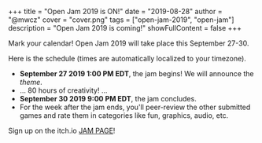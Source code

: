 +++
title = "Open Jam 2019 is ON!"
date = "2019-08-28"
author = "@mwcz"
cover = "cover.png"
tags = ["open-jam-2019", "open-jam"]
description = "Open Jam 2019 is coming!"
showFullContent = false
+++


Mark your calendar!  Open Jam 2019 will take place this September 27-30.

Here is the schedule (times are automatically localized to your timezone).

 - **<pfe-datetime datetime="september 27 2019 1:00 pm edt" type="local" day="numeric" month="long" year="numeric" hour="numeric" locale>September 27 2019 1:00 PM EDT</pfe-datetime>**, the jam begins!  We will announce the *theme*.
 - ... 80 hours of creativity! ...
 - **<pfe-datetime datetime="september 30 2019 9:00 pm edt" type="local" day="numeric" month="long" year="numeric" hour="numeric" locale>September 30 2019 9:00 PM EDT</pfe-datetime>**, the jam concludes.
 - For the week after the jam ends, you'll peer-review the other submitted games and rate them in categories like fun, graphics, audio, etc.

Sign up on the itch.io [<pfe-icon size="2x" style="--pfe-icon--Color: hotpink" icon="fab-itch-io"></pfe-icon>JAM PAGE<pfe-icon size="2x" style="--pfe-icon--Color: hotpink" icon="fab-itch-io"></pfe-icon>][jam]!


[jam]: https://itch.io/jam/open-jam-2019
